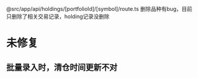 
@src/app/api/holdings/[portfolioId]/[symbol]/route.ts 删除品种有bug，目前只删除了相关交易记录，holding记录没删除



# 未修复
## 批量录入时，清仓时间更新不对